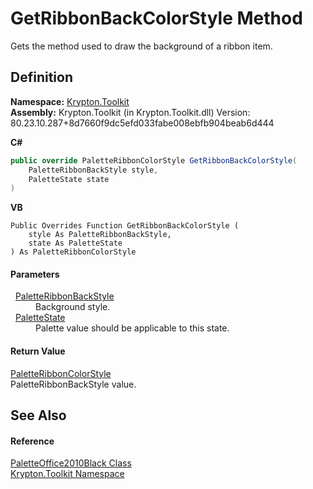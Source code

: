 # GetRibbonBackColorStyle Method


Gets the method used to draw the background of a ribbon item.



## Definition
**Namespace:** <a href="79d2eac2-21f4-54ff-7552-b20c33c30600.md">Krypton.Toolkit</a>  
**Assembly:** Krypton.Toolkit (in Krypton.Toolkit.dll) Version: 80.23.10.287+8d7660f9dc5efd033fabe008ebfb904beab6d444

**C#**
``` C#
public override PaletteRibbonColorStyle GetRibbonBackColorStyle(
	PaletteRibbonBackStyle style,
	PaletteState state
)
```
**VB**
``` VB
Public Overrides Function GetRibbonBackColorStyle ( 
	style As PaletteRibbonBackStyle,
	state As PaletteState
) As PaletteRibbonColorStyle
```



#### Parameters
<dl><dt>  <a href="d5452c18-02bd-0545-6976-287e4df5184f.md">PaletteRibbonBackStyle</a></dt><dd>Background style.</dd><dt>  <a href="93e626cd-00cf-240e-06c6-ab4d47e982ba.md">PaletteState</a></dt><dd>Palette value should be applicable to this state.</dd></dl>

#### Return Value
<a href="1fdbe521-653f-3585-8cf5-4848a5fc6ed8.md">PaletteRibbonColorStyle</a>  
PaletteRibbonBackStyle value.

## See Also


#### Reference
<a href="c31f6629-82fa-f56e-94c7-182a7df4ada5.md">PaletteOffice2010Black Class</a>  
<a href="79d2eac2-21f4-54ff-7552-b20c33c30600.md">Krypton.Toolkit Namespace</a>  
